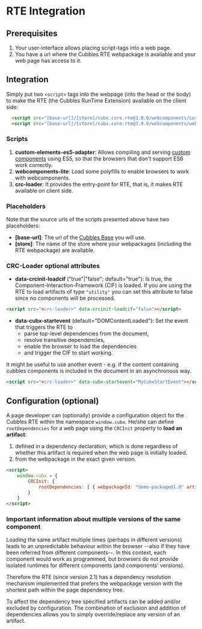 # RTE Integration

## Prerequisites

1. Your user-interface allows placing script-tags into a web page.
2. You have a url where the Cubbles RTE webpackage is available and your web page has access to it.

## Integration

Simply put two `<script>` tags into the webpage (into the head or the body) to make the RTE (the Cubbles RunTime Extension) available on the client side:

```html
  <script src="[base-url]/[store]/cubx.core.rte@3.0.0/webcomponents/custom-elements-es5-adapter.js"></script>
  <script src="[base-url]/[store]/cubx.core.rte@3.0.0/webcomponents/webcomponents-lite.js"> <script src="[base-url]/[store]/cubx.core.rte@3.0.0/crc-loader/js/main.js"></script>
```

### Scripts

1. **custom-elements-es5-adapter**: Allows compiling and serving [custom components](https://developers.google.com/web/fundamentals/web-components/customelements) using ES5, so that the browsers that don't support ES6 work correctly.
2. **webcomponents-lite**: Load some polyfills to enable browsers to work with webcomponents.
3. **crc-loader**: It provides the entry-point for RTE, that is, it makes RTE available on client side.

### Placeholders

Note that the source urls of the scripts presented above have two placeholders:

- **\[base-url\]**: The url of the [Cubbles Base](../terms-and-concepts/base.md) you will use.
- **\[store\]**: The name of the store where your webpackages (including the RTE webpackage) are available.

### CRC-Loader optional attributes

- **data-crcinit-loadcif** ("true"|"false"; default="true"): Is true, the Component-Interaction-Framework (CIF) is loaded. If you are using the RTE to load artifacts of type `"utility"` you can set this attribute to false since no components will be processed.

```html
<script src="<crc-loader>" data-crcinit-loadcif="false"></script>
```

- **data-cubx-startevent** (default="DOMContentLoaded"): Set the event that triggers the RTE to
  - parse top-level dependencies from the document,
  - resolve transitive dependencies,
  - enable the browser to load the dependencies
  - and trigger the CIF to start working.

It might be useful to use another event - e.g. if the content containing cubbles components is included in the document in an asynchronous way.

```html
<script src="<crc-loader>" data-cubx-startevent="MyCubxStartEvent"></script>
```

## Configuration (optional)

A page developer can (optionally) provide a configuration object for the Cubbles RTE within the namespace `window.cubx`. He/she can define `rootDependencies` for a web page using the `CRCInit` property to **load an artifact**:

1. defined in a dependency declaration, which is done regardless of whether this artifact is required when the web page is initially loaded.
2. from the webpackage in the exact given version.

```html
<script>
    window.cubx = {
        CRCInit: {
            rootDependencies: [ { webpackageId: "demo-package@1.0" artifactId: "util1" } ]
        }
    }
</script>
```

### Important information about multiple versions of the same component

Loading the same artifact multiple times (perhaps in different versions) leads to an unpredictable behaviour within the browser --also if they have been referred from different components--. In this context, each component would work as programmed, but browsers do not provide isolated runtimes for different components (and components' versions).

Therefore the RTE (since version 2.1) has a dependency resolution mechanism implemented that prefers the webpackage version with the shortest path within the page dependency tree.

To affect the dependency tree specified artifacts can be added and/or excluded by configuration. The combination of exclusion and addition of dependencies allows you to simply override/replace any version of an artifact.